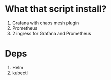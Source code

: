 # What that script install?
1. Grafana with chaos mesh plugin
2. Prometheus
3. 2 ingress for Grafana and Prometheus

# Deps
1. Helm
2. kubectl
